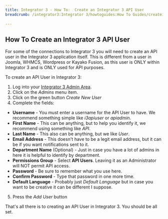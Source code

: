 ```yaml
---
title: Integrator 3 - How To:  Create an Integrator 3 API User 
breadcrumb: /integrator3:Integrator 3/howtoguides:How To Guides/createi3apiadmin:Create an Integrator 3 API User
 
---
```


## How To Create an Integrator 3 API User

For some of the connections to Integrator 3 you will need to create an API user in the Integrator 3 application itself.  This is different from a user in Joomla, WHMCS, Wordpress or Kayako Fusion, as this user is ONLY within Integrator 3 and is ONLY used for API purposes.

To create an API User in Integrator 3:

1. Log into your [Integrator 3 Admin Area](integrator3/howtoguides/accessadminarea.md).
2. Click on the *Admins* menu item.
3. Click on the green button *Create New User*
4. Complete the fields:
  * **Username** - You must enter a username for the API User to have.  We recommend something simple like *i3apiuser* or *apiadmin*.
  * **First Name** - This can be anything, but to help you identify it, we recommend using something like *API*.
  * **Last Name** - This also can be anything, but we like *User*.
  * **Email Address** - This doesn't have to be a legit email address, but it can be if you want notifications sent to it.
  * **Department Name** (Optional) - Just in case you have a lot of admins in here it is helpful to identify by department.
  * **Permissions Group** - Select **API Users**.  Leaving it as an Administrator will NOT permit API access.
  * **Password** - Be sure to remember what you use here.
  * **Confirm Password** - Type that password in one more time.
  * **Default Language** - Probably just *Default Language* but in case you want to be creative it can be different I suppose.
5. Press the *Add User* button

That's all there is to creating an API User in Integrator 3.  You should be all set.